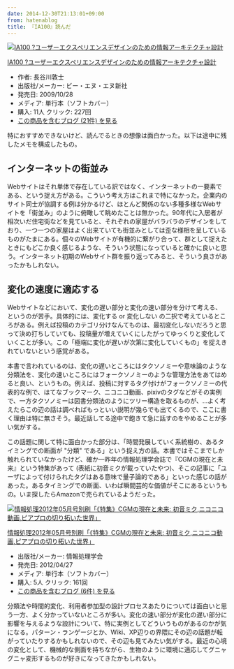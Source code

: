 ```yaml
---
date: 2014-12-30T21:13:01+09:00
from: hatenablog
title: 『IA100』読んだ
---
```


<p></p><div class="hatena-asin-detail">
<a href="http://www.amazon.co.jp/exec/obidos/ASIN/4861005779/r7kamura-22/"><img src="http://ecx.images-amazon.com/images/I/51FJJqU2ALL._SL160_.jpg" class="hatena-asin-detail-image" alt="IA100 ?ユーザーエクスペリエンスデザインのための情報アーキテクチャ設計" title="IA100 ?ユーザーエクスペリエンスデザインのための情報アーキテクチャ設計"></a><div class="hatena-asin-detail-info">
<p class="hatena-asin-detail-title"><a href="http://www.amazon.co.jp/exec/obidos/ASIN/4861005779/r7kamura-22/">IA100 ?ユーザーエクスペリエンスデザインのための情報アーキテクチャ設計</a></p>
<ul>
<li>
<span class="hatena-asin-detail-label">作者:</span> 長谷川敦士</li>
<li>
<span class="hatena-asin-detail-label">出版社/メーカー:</span> ビー・エヌ・エヌ新社</li>
<li>
<span class="hatena-asin-detail-label">発売日:</span> 2009/10/28</li>
<li>
<span class="hatena-asin-detail-label">メディア:</span> 単行本（ソフトカバー）</li>
<li>
<span class="hatena-asin-detail-label">購入</span>: 11人 <span class="hatena-asin-detail-label">クリック</span>: 227回</li>
<li><a href="http://d.hatena.ne.jp/asin/4861005779/r7kamura-22" target="_blank">この商品を含むブログ (21件) を見る</a></li>
</ul>
</div>
<div class="hatena-asin-detail-foot"></div>
</div>

<p>特におすすめできないけど、読んでるときの想像は面白かった。以下は途中に残したメモを構成したもの。</p>

<h2>インターネットの街並み</h2>

<p>Webサイトはそれ単体で存在している訳ではなく、インターネットの一要素である、という捉え方がある。こういう考え方はこれまで特になかった。企業内のサイト同士が協調する例は分かるけど、ほとんど関係のない多種多様なWebサイトを「街並み」のように俯瞰して眺めたことは無かった。90年代に入居者が相次いだ住宅街などを見ていると、それぞれの家屋がバラバラのデザインをしており、一つ一つの家屋はよく出来ていても街並みとしては歪な様相を呈しているものがたまにある。個々のWebサイトが有機的に繋がり合って、群として捉えたときにもどこか良く感じるような、そういう状態になっていると確かに良いと思う。インターネット初期のWebサイト群を振り返ってみると、そういう良さがあったかもしれない。</p>

<h2>変化の速度に適応する</h2>

<p>Webサイトなどにおいて、変化の遅い部分と変化の速い部分を分けて考える、というのが苦手。具体的には、変化する or 変化しない の二択で考えているところがある。例えば投稿のカテゴリ分けなんてものは、最初変化しないだろうと思って決め打ちしていても、投稿量が増えていくにしたがってゆっくりと変化していくことが多い。この「極端に変化が遅いが次第に変化していくもの」を捉えきれていないという感覚がある。</p>

<p>本書で言われているのは、変化の遅いところにはタクソノミーや意味論のような分類法を、変化の速いところにはフォークソノミーのような管理方法をあてはめると良い、というもの。例えば、投稿に対するタグ付けがフォークソノミーの代表的な例で、はてなブックマーク、ニコニコ動画、pixivのタグなどがその実例で、一方タクソノミーは図書分類法のようにツリー構造を取るものが、…よく考えたらこの辺の話は調べればもっといい説明が幾らでも出てくるので、ここに書く理由は特に無さそう。最近話してる途中で飽きて急に話すのをやめることが多い気がする。</p>

<p>この話題に関して特に面白かった部分は、「時間発展していく系統樹の、あるタイミングでの断面が "分類" である」という捉え方の話。本書ではそこまでしか触れられていなかったけど、確か一昨年の情報処理学会誌で『CGMの現在と未来』という特集があって (表紙に初音ミクが載っていたやつ)、そこの記事に「ユーザによって付けられたタグはある意味で量子論的である」といった感じの話があった。あるタイミングでの断面、いわば瞬間芸的な価値がそこにあるというもの。いま探したらAmazonで売られているようだった。</p>

<p></p><div class="hatena-asin-detail">
<a href="http://www.amazon.co.jp/exec/obidos/ASIN/4915256839/r7kamura-22/"><img src="http://ecx.images-amazon.com/images/I/51frxLufdAL._SL160_.jpg" class="hatena-asin-detail-image" alt="情報処理2012年05月号別刷「《特集》CGMの現在と未来: 初音ミク,ニコニコ動画,ピアプロの切り拓いた世界」" title="情報処理2012年05月号別刷「《特集》CGMの現在と未来: 初音ミク,ニコニコ動画,ピアプロの切り拓いた世界」"></a><div class="hatena-asin-detail-info">
<p class="hatena-asin-detail-title"><a href="http://www.amazon.co.jp/exec/obidos/ASIN/4915256839/r7kamura-22/">情報処理2012年05月号別刷「《特集》CGMの現在と未来: 初音ミク,ニコニコ動画,ピアプロの切り拓いた世界」</a></p>
<ul>
<li>
<span class="hatena-asin-detail-label">出版社/メーカー:</span> 情報処理学会</li>
<li>
<span class="hatena-asin-detail-label">発売日:</span> 2012/04/27</li>
<li>
<span class="hatena-asin-detail-label">メディア:</span> 単行本（ソフトカバー）</li>
<li>
<span class="hatena-asin-detail-label">購入</span>: 5人 <span class="hatena-asin-detail-label">クリック</span>: 161回</li>
<li><a href="http://d.hatena.ne.jp/asin/4915256839/r7kamura-22" target="_blank">この商品を含むブログ (6件) を見る</a></li>
</ul>
</div>
<div class="hatena-asin-detail-foot"></div>
</div>

<p>分類法や時間的変化、利用者参加型の設計プロセスあたりについては面白いと思う一方、よく分かっていないところが多い。変化の速い部分が変化の遅い部分に影響を与えるような設計について、特に実例としてどういうものがあるのかが気になる。パターン・ランゲージとか、Wiki、XP辺りの界隈にその辺の話題が転がっていたりするかもしれないので、その辺も見てみたい気がする。最近の心境の変化として、機械的な側面を持ちながら、生物のように環境に適応してグニャグニャ変形するものが好きになってきたかもしれない。</p>

